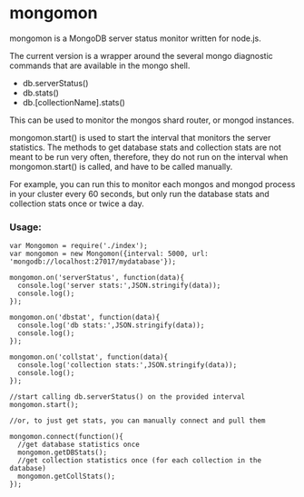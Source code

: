 # mongomon
mongomon is a MongoDB server status monitor written for node.js.

The current version is a wrapper around the several mongo diagnostic commands that are available in the mongo shell.

- db.serverStatus()
- db.stats()
- db.[collectionName].stats()

This can be used to monitor the mongos shard router, or mongod instances.

mongomon.start() is used to start the interval that monitors the server statistics.
The methods to get database stats and collection stats are not meant to be run very often, therefore, they do not run on the interval when mongomon.start() is called, and have to be called manually.

For example, you can run this to monitor each mongos and mongod process in your cluster every 60 seconds, but only run the database stats and collection stats once or twice a day.

### Usage: 

```
var Mongomon = require('./index');
var mongomon = new Mongomon({interval: 5000, url: 'mongodb://localhost:27017/mydatabase'});

mongomon.on('serverStatus', function(data){
  console.log('server stats:',JSON.stringify(data));
  console.log();
});

mongomon.on('dbstat', function(data){
  console.log('db stats:',JSON.stringify(data));
  console.log();
});

mongomon.on('collstat', function(data){
  console.log('collection stats:',JSON.stringify(data));
  console.log();
});

//start calling db.serverStatus() on the provided interval
mongomon.start();

//or, to just get stats, you can manually connect and pull them

mongomon.connect(function(){
  //get database statistics once
  mongomon.getDBStats();
  //get collection statistics once (for each collection in the database)
  mongomon.getCollStats();
});

```
